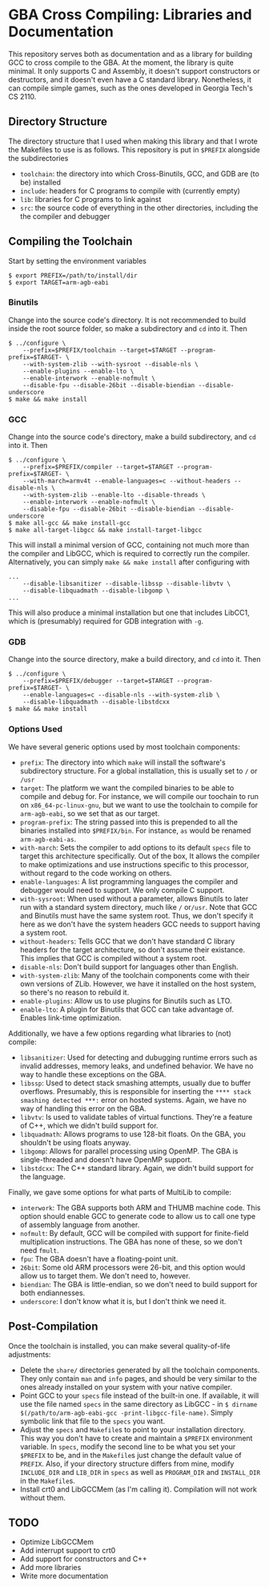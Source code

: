 # GBA Cross Compiling: Libraries and Documentation
This repository serves both as documentation and as a library for building GCC
to cross compile to the GBA. At the moment, the library is quite minimal. It
only supports C and Assembly, it doesn't support constructors or destructors,
and it doesn't even have a C standard library. Nonetheless, it can compile
simple games, such as the ones developed in Georgia Tech's CS 2110.


## Directory Structure
The directory structure that I used when making this library and that I wrote
the Makefiles to use is as follows. This repository is put in `$PREFIX`
alongside the subdirectories
 * `toolchain`: the directory into which Cross-Binutils, GCC, and GDB are (to 
                be) installed
 * `include`: headers for C programs to compile with (currently empty)
 * `lib`: libraries for C programs to link against
 * `src`: the source code of everything in the other directories, including the
          the compiler and debugger


## Compiling the Toolchain
Start by setting the environment variables
```
$ export PREFIX=/path/to/install/dir
$ export TARGET=arm-agb-eabi
```

### Binutils
Change into the source code's directory. It is not recommended to build inside
the root source folder, so make a subdirectory and `cd` into it. Then 
```
$ ../configure \
    --prefix=$PREFIX/toolchain --target=$TARGET --program-prefix=$TARGET- \
    --with-system-zlib --with-sysroot --disable-nls \
    --enable-plugins --enable-lto \
    --enable-interwork --enable-nofmult \
    --disable-fpu --disable-26bit --disable-biendian --disable-underscore 
$ make && make install
```

### GCC
Change into the source code's directory, make a build subdirectory, and `cd`
into it. Then
```
$ ../configure \
    --prefix=$PREFIX/compiler --target=$TARGET --program-prefix=$TARGET- \
    --with-march=armv4t --enable-languages=c --without-headers --disable-nls \
    --with-system-zlib --enable-lto --disable-threads \
    --enable-interwork --enable-nofmult \
    --disable-fpu --disable-26bit --disable-biendian --disable-underscore
$ make all-gcc && make install-gcc
$ make all-target-libgcc && make install-target-libgcc
```
This will install a minimal version of GCC, containing not much more than the
compiler and LibGCC, which is required to correctly run the compiler.
Alternatively, you can simply `make && make install` after configuring with
```
...
    --disable-libsanitizer --disable-libssp --disable-libvtv \
    --disable-libquadmath --disable-libgomp \
...
```
This will also produce a minimal installation but one that includes LibCC1,
which is (presumably) required for GDB integration with `-g`.

### GDB
Change into the source directory, make a build directory, and `cd` into it. Then
```
$ ../configure \
    --prefix=$PREFIX/debugger --target=$TARGET --program-prefix=$TARGET- \
    --enable-languages=c --disable-nls --with-system-zlib \
    --disable-libquadmath --disable-libstdcxx
$ make && make install
```

### Options Used
We have several generic options used by most toolchain components:
 * `prefix`: The directory into which `make` will install the software's
             subdirectory structure. For a global installation, this is usually
             set to `/` or `/usr`
 * `target`: The platform we want the compiled binaries to be able to compile
             and debug for. For instance, we will compile our toochain to run on
             `x86_64-pc-linux-gnu`, but we want to use the toolchain to compile
             for `arm-agb-eabi`, so we set that as our target.
 * `program-prefix`: The string passed into this is prepended to all the
                     binaries installed into `$PREFIX/bin`. For instance, `as`
                     would be renamed `arm-agb-eabi-as`.
 * `with-march`: Sets the compiler to add options to its default `specs` file to
                 target this architecture specifically. Out of the box, It
                 allows the compiler to make optimizations and use instructions
                 specific to this processor, without regard to the code working
                 on others.
 * `enable-languages`: A list programming languages the compiler and debugger
                       would need to support. We only compile C support.
 * `with-sysroot`: When used without a parameter, allows Binutils to later run
                   with a standard system directory, much like `/` or`/usr`.
                   Note that GCC and Binutils must have the same system root.
                   Thus, we don't specify it here as we don't have the system
                   headers GCC needs to support having a system root.
 * `without-headers`: Tells GCC that we don't have standard C library headers
                      for the target architecture, so don't assume their
                      existance. This implies that GCC is compiled without a
                      system root.
 * `disable-nls`: Don't build support for languages other than English.
 * `with-system-zlib`: Many of the toolchain components come with their own
                       versions of ZLib. However, we have it installed on the
                       host system, so there's no reason to rebuild it.
 * `enable-plugins`: Allow us to use plugins for Binutils such as LTO.
 * `enable-lto`: A plugin for Binutils that GCC can take advantage of. Enables
                 link-time optimization.

Additionally, we have a few options regarding what libraries to (not) compile:
 * `libsanitizer`: Used for detecting and dubugging runtime errors such as
                   invalid addresses, memory leaks, and undefined behavior. We
                   have no way to handle these exceptions on the GBA.
 * `libssp`: Used to detect stack smashing attempts, usually due to buffer
             overflows. Presumably, this is responsible for inserting the 
             `**** stack smashing detected ***:` error on hosted systems. Again,
             we have no way of handling this error on the GBA.
 * `libvtv`: Is used to validate tables of virtual functions. They're a feature
             of C++, which we didn't build support for.
 * `libquadmath`: Allows programs to use 128-bit floats. On the GBA, you
                  shouldn't be using floats anyway.
 * `libgomp`: Allows for parallel processing using OpenMP. The GBA is
              single-threaded and doesn't have OpenMP support.
 * `libstdcxx`: The C++ standard library. Again, we didn't build support for the
                language.

Finally, we gave some options for what parts of MultiLib to compile:
 * `interwork`: The GBA supports both ARM and THUMB machine code. This option
                should enable GCC to generate code to allow us to call one type 
                of assembly language from another.
 * `nofmult`: By default, GCC will be compiled with support for finite-field
              multiplication instructions. The GBA has none of these, so we
              don't need `fmult`.
 * `fpu`: The GBA doesn't have a floating-point unit.
 * `26bit`: Some old ARM processors were 26-bit, and this option would allow us
            to target them. We don't need to, however.
 * `biendian`: The GBA is little-endian, so we don't need to build support for
               both endiannesses.
 * `underscore`: I don't know what it is, but I don't think we need it.


## Post-Compilation
Once the toolchain is installed, you can make several quality-of-life
adjustments:
 * Delete the `share/` directories generated by all the toolchain components.
   They only contain `man` and `info` pages, and should be very similar to the
   ones already installed on your system with your native compiler.
 * Point GCC to your `specs` file instead of the built-in one. If available, it
   will use the file named `specs` in the same directory as LibGCC \- in
   `$ dirname $(/path/to/arm-agb-eabi-gcc -print-libgcc-file-name)`. Simply
   symbolic link that file to the `specs` you want.
 * Adjust the `specs` and `Makefile`s to point to your installation directory.
   This way you don't have to create and maintain a `$PREFIX` environment
   variable. In `specs`, modify the second line to be what you set your
   `$PREFIX` to be, and in the `Makefile`s just change the default value of
   `PREFIX`. Also, if your directory structure differs from mine, modify
   `INCLUDE_DIR` and `LIB_DIR` in `specs` as well as `PROGRAM_DIR` and
   `INSTALL_DIR` in the `Makefile`s.
 * Install crt0 and LibGCCMem (as I'm calling it). Compilation will not work
   without them.

## TODO
 * Optimize LibGCCMem
 * Add interrupt support to crt0
 * Add support for constructors and C++
 * Add more libraries
 * Write more documentation
